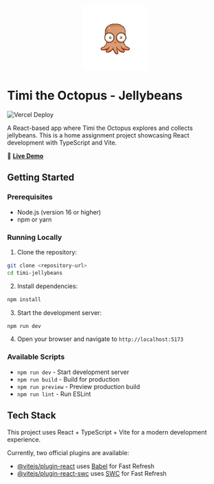 <div style="text-align: center; display: flex; justify-content: center; align-items: center; flex-direction: column;">
  <a href="https://tikal-timi-the-octopus.vercel.app" target="_blank">
    <img src="docs/timi.gif" alt="Timi the Octopus" width="150" />
  </a>
</div>

# Timi the Octopus - Jellybeans

![Vercel Deploy](https://deploy-badge.vercel.app/vercel/tikal-timi-the-octopus?style=for-the-badge&name=tikal)

A React-based app where Timi the Octopus explores and collects jellybeans. This is a home assignment project showcasing React development with TypeScript and Vite.

🐙 **[Live Demo](https://tikal-timi-the-octopus.vercel.app)**

## Getting Started

### Prerequisites
- Node.js (version 16 or higher)
- npm or yarn

### Running Locally

1. Clone the repository:
```bash
git clone <repository-url>
cd timi-jellybeans
```

2. Install dependencies:
```bash
npm install
```

3. Start the development server:
```bash
npm run dev
```

4. Open your browser and navigate to `http://localhost:5173`

### Available Scripts

- `npm run dev` - Start development server
- `npm run build` - Build for production
- `npm run preview` - Preview production build
- `npm run lint` - Run ESLint

## Tech Stack

This project uses React + TypeScript + Vite for a modern development experience.

Currently, two official plugins are available:

- [@vitejs/plugin-react](https://github.com/vitejs/vite-plugin-react/blob/main/packages/plugin-react) uses [Babel](https://babeljs.io/) for Fast Refresh
- [@vitejs/plugin-react-swc](https://github.com/vitejs/vite-plugin-react/blob/main/packages/plugin-react-swc) uses [SWC](https://swc.rs/) for Fast Refresh
